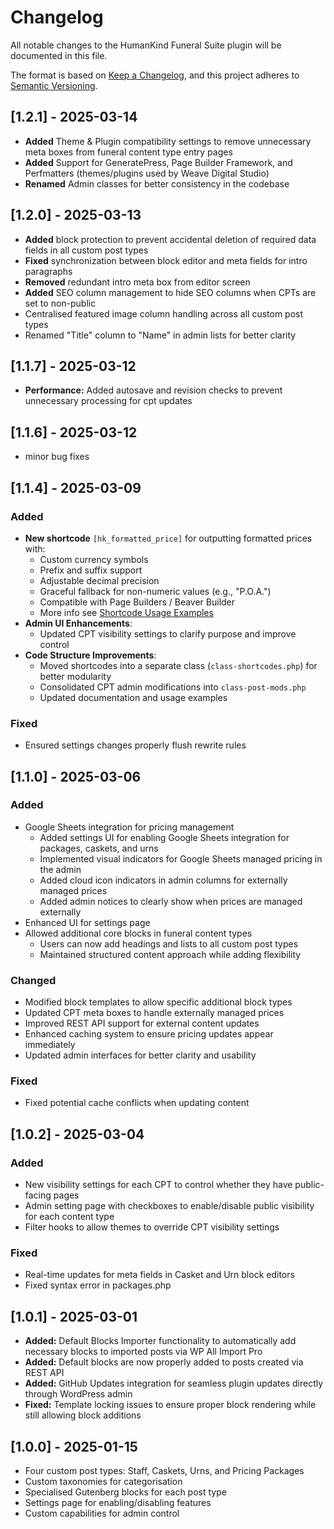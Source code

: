 # Changelog

All notable changes to the HumanKind Funeral Suite plugin will be documented in this file.

The format is based on [Keep a Changelog](https://keepachangelog.com/en/1.0.0/),
and this project adheres to [Semantic Versioning](https://semver.org/spec/v2.0.0.html).

## [1.2.1] - 2025-03-14
- **Added** Theme & Plugin compatibility settings to remove unnecessary meta boxes from funeral content type entry pages
- **Added** Support for GeneratePress, Page Builder Framework, and Perfmatters (themes/plugins used by Weave Digital Studio)
- **Renamed** Admin classes for better consistency in the codebase

## [1.2.0] - 2025-03-13
- **Added** block protection to prevent accidental deletion of required data fields in all custom post types
- **Fixed** synchronization between block editor and meta fields for intro paragraphs
- **Removed** redundant intro meta box from editor screen
- **Added** SEO column management to hide SEO columns when CPTs are set to non-public
- Centralised featured image column handling across all custom post types
- Renamed "Title" column to "Name" in admin lists for better clarity

## [1.1.7] - 2025-03-12
- **Performance:** Added autosave and revision checks to prevent unnecessary processing for cpt updates

## [1.1.6] - 2025-03-12
- minor bug fixes

## [1.1.4] - 2025-03-09
### Added
- **New shortcode** `[hk_formatted_price]` for outputting formatted prices with:
  - Custom currency symbols
  - Prefix and suffix support
  - Adjustable decimal precision
  - Graceful fallback for non-numeric values (e.g., "P.O.A.")
  - Compatible with Page Builders / Beaver Builder
  - More info see [Shortcode Usage Examples](shortcode-usage.md)
- **Admin UI Enhancements**:
  - Updated CPT visibility settings to clarify purpose and improve control
- **Code Structure Improvements**:
  - Moved shortcodes into a separate class (`class-shortcodes.php`) for better modularity
  - Consolidated CPT admin modifications into `class-post-mods.php`
  - Updated documentation and usage examples

### Fixed
- Ensured settings changes properly flush rewrite rules

## [1.1.0] - 2025-03-06
### Added
- Google Sheets integration for pricing management
  - Added settings UI for enabling Google Sheets integration for packages, caskets, and urns
  - Implemented visual indicators for Google Sheets managed pricing in the admin
  - Added cloud icon indicators in admin columns for externally managed prices
  - Added admin notices to clearly show when prices are managed externally
- Enhanced UI for settings page
- Allowed additional core blocks in funeral content types
  - Users can now add headings and lists to all custom post types
  - Maintained structured content approach while adding flexibility

### Changed
- Modified block templates to allow specific additional block types
- Updated CPT meta boxes to handle externally managed prices
- Improved REST API support for external content updates
- Enhanced caching system to ensure pricing updates appear immediately
- Updated admin interfaces for better clarity and usability

### Fixed
- Fixed potential cache conflicts when updating content

## [1.0.2] - 2025-03-04
### Added
- New visibility settings for each CPT to control whether they have public-facing pages
- Admin setting page with checkboxes to enable/disable public visibility for each content type
- Filter hooks to allow themes to override CPT visibility settings

### Fixed
- Real-time updates for meta fields in Casket and Urn block editors
- Fixed syntax error in packages.php

## [1.0.1] - 2025-03-01
- **Added:** Default Blocks Importer functionality to automatically add necessary blocks to imported posts via WP All Import Pro
- **Added:** Default blocks are now properly added to posts created via REST API
- **Added:** GitHub Updates integration for seamless plugin updates directly through WordPress admin
- **Fixed:** Template locking issues to ensure proper block rendering while still allowing block additions


## [1.0.0] - 2025-01-15

- Four custom post types: Staff, Caskets, Urns, and Pricing Packages
- Custom taxonomies for categorisation
- Specialised Gutenberg blocks for each post type
- Settings page for enabling/disabling features
- Custom capabilities for admin control
